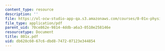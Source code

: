 ```yaml
---
content_type: resource
description: ''
file: https://ol-ocw-studio-app-qa.s3.amazonaws.com/courses/8-01x-physics-i-classical-mechanics-with-an-experimental-focus-fall-2002/db628c6067c6dbd8747207123e344854_801x.pdf
file_type: application/pdf
parent_uid: 70ce862e-9814-4ddb-a6a3-0510e258146e
resourcetype: Document
title: 801x.pdf
uid: db628c60-67c6-dbd8-7472-07123e344854
---
```

